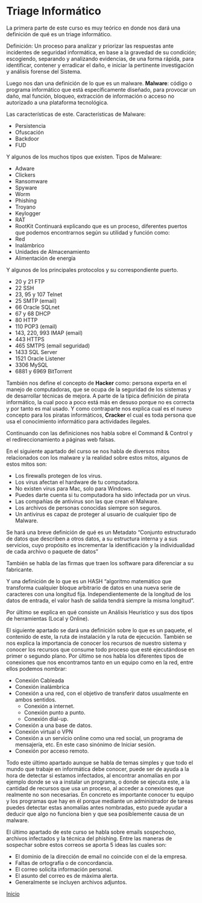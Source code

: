 # Triage Informático

La primera parte de este curso es muy teórico en donde nos dará una definición de qué es un triage informático.

Definición: Un proceso para analizar y priorizar las respuestas ante incidentes de seguridad informática, en base a la gravedad de su condición; escogiendo, separando y analizando evidencias, de una forma rápida, para identificar, contener y erradicar el daño, e iniciar la pertinente investigación y análisis forense del Sistema.

Luego nos dan una definición de lo que es un malware.
__Malware__: código o programa informático que está específicamente diseñado, para provocar un daño, mal función, bloqueo, extracción de información o acceso no autorizado a una plataforma tecnológica.

Las características de este.
Características de Malware:
- Persistencia
- Ofuscación
- Backdoor
- FUD

Y algunos de los muchos tipos que existen.
Tipos de Malware:
- Adware
- Clickers
- Ransomware
- Spyware
- Worm
- Phishing
- Troyano
- Keylogger
- RAT
- RootKit
Continuará explicando que es un proceso, diferentes puertos que podemos encontrarnos según su utilidad y función como:
- Red
- Inalámbrico
- Unidades de Almacenamiento
- Alimentación de energía

Y algunos de los principales protocolos y su correspondiente puerto.
- 20 y 21 FTP
- 22 SSH
- 23, 95 y 107 Telnet
- 25 SMTP (email)
- 66 Oracle SQLnet
- 67 y 68 DHCP
- 80 HTTP
- 110 POP3 (email)
- 143, 220, 993 IMAP (email)
- 443 HTTPS
- 465 SMTPS (email seguridad)
- 1433 SQL Server
- 1521 Oracle Listener
- 3306 MySQL
- 6881 y 6969 BitTorrent

También nos define el concepto de __Hacker__ como: persona experta en el manejo de computadoras, que se ocupa de la seguridad de los sistemas y de desarrollar técnicas de mejora. A parte de la típica definición de pirata informático, la cual poco a poco está más en desuso porque no es correcta y por tanto es mal usado.
Y como contraparte nos explica cual es el nuevo concepto para los piratas informáticos, __Cracker__ el cual es toda persona   que usa el conocimiento informático para actividades ilegales.

Continuando con las definiciones nos habla sobre el Command & Control y el redireccionamiento  a páginas web falsas.

En el siguiente apartado del curso se nos habla de diversos mitos relacionados con los malware y la realidad sobre estos mitos, algunos de estos mitos son: 
- Los firewalls protegen de los virus. 
- Los virus afectan el hardware de tu computadora.
- No existen virus para Mac, solo para Windows.
- Puedes darte cuenta si tu computadora ha sido infectada por un virus.
- Las compañías de antivirus son las que crean el Malware.
- Los archivos de personas conocidas siempre son seguros.
- Un antivirus es capaz de proteger al usuario de cualquier tipo de Malware.

Se hará una breve definición de qué es un Metadato  “Conjunto estructurado de datos que describen a otros datos, a su estructura interna y a sus servicios, cuyo propósito es incrementar la identificación y la individualidad de cada archivo o paquete de datos”

También se habla de las firmas que traen los software para diferenciar a su fabricante.

Y una definición de lo que es un HASH “algoritmo matemático que transforma cualquier bloque arbitrario de datos en una nueva serie de caracteres con una longitud fija. Independientemente de la longitud de los datos de entrada, el valor hash de salida tendrá siempre la misma longitud”.

Por último se explica en qué consiste un Análisis Heurístico y sus dos tipos de herramientas (Local y Online).

El siguiente apartado se dará una definición sobre lo que es un paquete, el contenido de este, la ruta de instalación y la ruta de ejecución.
También se nos explica la importancia de conocer los recursos de nuestro sistema y conocer los recursos que consume todo proceso que esté ejecutándose en primer o segundo plano.
Por último se nos habla los diferentes tipos de conexiones que nos encontramos tanto en un equipo como en la red, entre ellos podemos nombrar:
- Conexión Cableada
- Conexión inalámbrica
- Conexión a una red, con el objetivo de transferir datos usualmente en ambos sentidos.
	- Conexión a internet.
	- Conexión punto a punto.
	- Conexión dial-up.
- Conexión a una base de datos.
- Conexión virtual o VPN
- Conexión a un servicio online como una red social, un programa de mensajería, etc. En este caso sinónimo de Iniciar sesión.
- Conexión por acceso remoto.

Todo este último apartado aunque se habla de temas simples y que todo el mundo que trabaje en informática debe conocer, puede ser de ayuda a la hora de detectar si estamos infectados, al encontrar anomalías en por ejemplo donde se va a instalar un programa, o donde se ejecuta este, a la cantidad de recursos que usa un proceso, al acceder a conexiones que realmente no son necesarias.
En concreto es importante conocer tu equipo y los programas que hay en él porque mediante un administrador de tareas puedes detectar estas anomalías antes nombradas, esto puede ayudar a deducir que algo no funciona bien y que sea posiblemente causa de un malware.  

El último apartado de este curso se habla sobre emails sospechoso, archivos infectados y la técnica del phishing. Entre las maneras de sospechar sobre estos correos se aporta 5 ideas las cuales son:
- El dominio de la dirección de email no coincide con el de la empresa.
- Faltas de ortografía o de concordancia.
- El correo solicita información personal.
- El asunto del correo es de máxima alerta.
- Generalmente se incluyen archivos adjuntos.

[Inicio](https://franciscocadena.github.io/Resumen-Curso-Ciberseguridad/)

